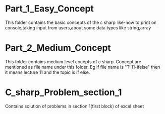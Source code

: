# Part_1_Easy_Concept
This folder contains the basic concepts of the c sharp like-how to print on console,taking input from users,about some data types like string,array
# Part_2_Medium_Concept
This folder contains medium level cocepts of c sharp.
Concept are mentioned as file name under this folder. Eg if file name is "T-11-ifelse" then it means lecture 11 and the topic is if else.
# C_sharp_Problem_section_1
Contains solution of problems in section 1(first block) of excel sheet
